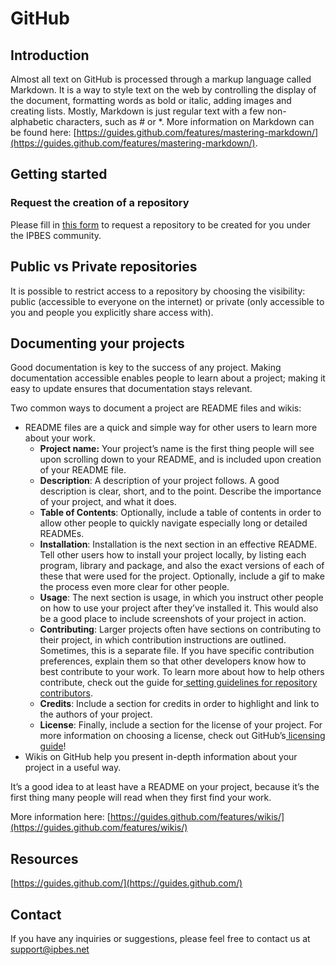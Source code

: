 # GitHub

## Introduction

Almost all text on GitHub is processed through a markup language called Markdown. It is a way to style text on the web by controlling the display of the document, formatting words as bold or italic, adding images and creating lists. Mostly, Markdown is just regular text with a few non-alphabetic characters, such as # or \*. More information on Markdown can be found here: [https://guides.github.com/features/mastering-markdown/](https://guides.github.com/features/mastering-markdown/).

## Getting started

### Request the creation of a repository

Please fill in [this form](https://forms.office.com/Pages/ResponsePage.aspx?id=Xtvls0QpN0iZ9XSIrOVDGRjPVLkvpFxHt2K19TYogsBUNVJXQUpQWVFUQ0M0RzNGN0c0U1cxQjBXVi4u) to request a repository to be created for you under the IPBES community.

## Public vs Private repositories

It is possible to restrict access to a repository by choosing the visibility: public (accessible to everyone on the internet) or private (only accessible to you and people you explicitly share access with).

## Documenting your projects

Good documentation is key to the success of any project. Making documentation accessible enables people to learn about a project; making it easy to update ensures that documentation stays relevant.

Two common ways to document a project are README files and wikis:

* README files are a quick and simple way for other users to learn more about your work.
  * **Project name:** Your project’s name is the first thing people will see upon scrolling down to your README, and is included upon creation of your README file.
  * **Description**: A description of your project follows. A good description is clear, short, and to the point. Describe the importance of your project, and what it does.
  * **Table of Contents**: Optionally, include a table of contents in order to allow other people to quickly navigate especially long or detailed READMEs.
  * **Installation**: Installation is the next section in an effective README. Tell other users how to install your project locally, by listing each program, library and package, and also the exact versions of each of these that were used for the project. Optionally, include a gif to make the process even more clear for other people.
  * **Usage**: The next section is usage, in which you instruct other people on how to use your project after they’ve installed it. This would also be a good place to include screenshots of your project in action.
  * **Contributing**: Larger projects often have sections on contributing to their project, in which contribution instructions are outlined. Sometimes, this is a separate file. If you have specific contribution preferences, explain them so that other developers know how to best contribute to your work. To learn more about how to help others contribute, check out the guide for[ setting guidelines for repository contributors](https://help.github.com/articles/setting-guidelines-for-repository-contributors/).
  * **Credits**: Include a section for credits in order to highlight and link to the authors of your project.
  * **License**: Finally, include a section for the license of your project. For more information on choosing a license, check out GitHub’s[ licensing guide](http://choosealicense.com/)!
* Wikis on GitHub help you present in-depth information about your project in a useful way.

It’s a good idea to at least have a README on your project, because it’s the first thing many people will read when they first find your work.

More information here: [https://guides.github.com/features/wikis/](https://guides.github.com/features/wikis/)



## Resources

[https://guides.github.com/](https://guides.github.com/)

## Contact

If you have any inquiries or suggestions, please feel free to contact us at [support@ipbes.net](mailto:support@ipbes.net)
